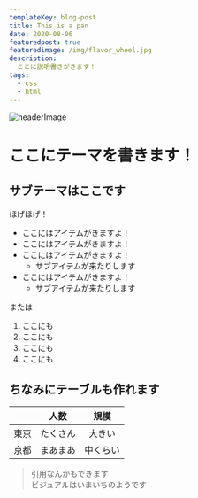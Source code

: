 ```yaml
---
templateKey: blog-post
title: This is a pan
date: 2020-08-06
featuredpost: true
featuredimage: /img/flavor_wheel.jpg
description:
  ここに説明書きがきます！
tags:
  - css
  - html
---
```

![headerImage](/img/blog-index.jpg)

# ここにテーマを書きます！
## サブテーマはここです

ほげほげ！
- ここにはアイテムがきますよ！  
- ここにはアイテムがきますよ！  
- ここにはアイテムがきますよ！  
  - サブアイテムが来たりします  
- ここにはアイテムがきますよ！  
  - サブアイテムが来たりします  

または  
1. ここにも
1. ここにも
1. ここにも
1. ここにも

## ちなみにテーブルも作れます
|   | 人数 | 規模 |
| - | :-: | :-: |
| 東京 | たくさん | 大きい |
| 京都 | まあまあ | 中くらい |

> 引用なんかもできます  
> ビジュアルはいまいちのようです
